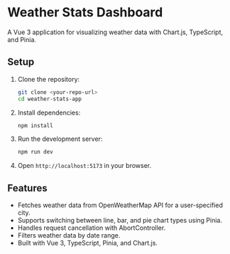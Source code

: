# Weather Stats Dashboard

A Vue 3 application for visualizing weather data with Chart.js, TypeScript, and Pinia.

## Setup

1. Clone the repository:
   ```bash
   git clone <your-repo-url>
   cd weather-stats-app
   ```

2. Install dependencies:
   ```bash
   npm install
   ```

3. Run the development server:
   ```bash
   npm run dev
   ```

4. Open `http://localhost:5173` in your browser.

## Features
- Fetches weather data from OpenWeatherMap API for a user-specified city.
- Supports switching between line, bar, and pie chart types using Pinia.
- Handles request cancellation with AbortController.
- Filters weather data by date range.
- Built with Vue 3, TypeScript, Pinia, and Chart.js.